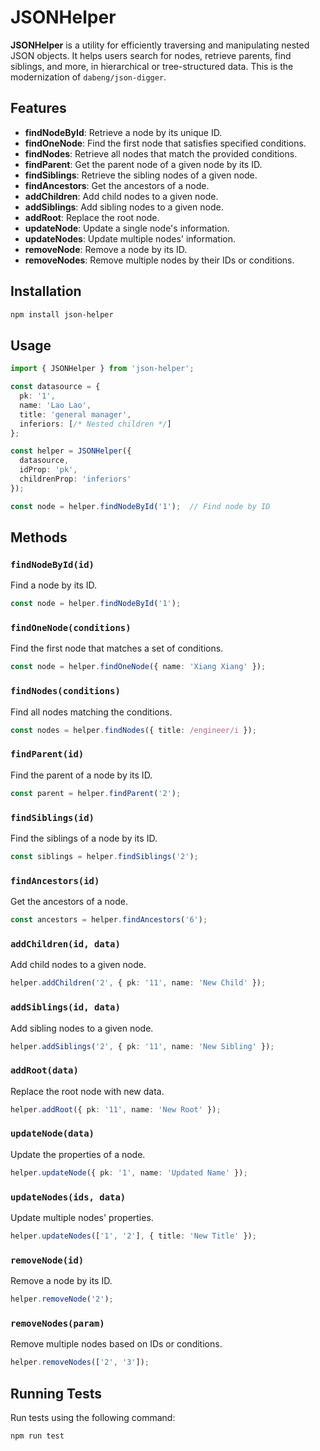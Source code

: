# JSONHelper

**JSONHelper** is a utility for efficiently traversing and manipulating nested JSON objects. It helps users search for nodes, retrieve parents, find siblings, and more, in hierarchical or tree-structured data. This is the modernization of `dabeng/json-digger`.

## Features

- **findNodeById**: Retrieve a node by its unique ID.
- **findOneNode**: Find the first node that satisfies specified conditions.
- **findNodes**: Retrieve all nodes that match the provided conditions.
- **findParent**: Get the parent node of a given node by its ID.
- **findSiblings**: Retrieve the sibling nodes of a given node.
- **findAncestors**: Get the ancestors of a node.
- **addChildren**: Add child nodes to a given node.
- **addSiblings**: Add sibling nodes to a given node.
- **addRoot**: Replace the root node.
- **updateNode**: Update a single node's information.
- **updateNodes**: Update multiple nodes' information.
- **removeNode**: Remove a node by its ID.
- **removeNodes**: Remove multiple nodes by their IDs or conditions.

## Installation

```bash
npm install json-helper
```

## Usage

```ts
import { JSONHelper } from 'json-helper';

const datasource = {
  pk: '1',
  name: 'Lao Lao',
  title: 'general manager',
  inferiors: [/* Nested children */]
};

const helper = JSONHelper({
  datasource,
  idProp: 'pk',
  childrenProp: 'inferiors'
});

const node = helper.findNodeById('1');  // Find node by ID
```

## Methods

### `findNodeById(id)`
Find a node by its ID.

```ts
const node = helper.findNodeById('1');
```

### `findOneNode(conditions)`
Find the first node that matches a set of conditions.

```ts
const node = helper.findOneNode({ name: 'Xiang Xiang' });
```

### `findNodes(conditions)`
Find all nodes matching the conditions.

```ts
const nodes = helper.findNodes({ title: /engineer/i });
```

### `findParent(id)`
Find the parent of a node by its ID.

```ts
const parent = helper.findParent('2');
```

### `findSiblings(id)`
Find the siblings of a node by its ID.

```ts
const siblings = helper.findSiblings('2');
```

### `findAncestors(id)`
Get the ancestors of a node.

```ts
const ancestors = helper.findAncestors('6');
```

### `addChildren(id, data)`
Add child nodes to a given node.

```ts
helper.addChildren('2', { pk: '11', name: 'New Child' });
```

### `addSiblings(id, data)`
Add sibling nodes to a given node.

```ts
helper.addSiblings('2', { pk: '11', name: 'New Sibling' });
```

### `addRoot(data)`
Replace the root node with new data.

```ts
helper.addRoot({ pk: '11', name: 'New Root' });
```

### `updateNode(data)`
Update the properties of a node.

```ts
helper.updateNode({ pk: '1', name: 'Updated Name' });
```

### `updateNodes(ids, data)`
Update multiple nodes' properties.

```ts
helper.updateNodes(['1', '2'], { title: 'New Title' });
```

### `removeNode(id)`
Remove a node by its ID.

```ts
helper.removeNode('2');
```

### `removeNodes(param)`
Remove multiple nodes based on IDs or conditions.

```ts
helper.removeNodes(['2', '3']);
```

## Running Tests

Run tests using the following command:

```bash
npm run test
```